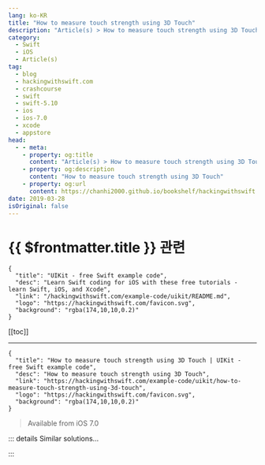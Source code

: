 ```yaml
---
lang: ko-KR
title: "How to measure touch strength using 3D Touch"
description: "Article(s) > How to measure touch strength using 3D Touch"
category:
  - Swift
  - iOS
  - Article(s)
tag: 
  - blog
  - hackingwithswift.com
  - crashcourse
  - swift
  - swift-5.10
  - ios
  - ios-7.0
  - xcode
  - appstore
head:
  - - meta:
    - property: og:title
      content: "Article(s) > How to measure touch strength using 3D Touch"
    - property: og:description
      content: "How to measure touch strength using 3D Touch"
    - property: og:url
      content: https://chanhi2000.github.io/bookshelf/hackingwithswift.com/example-code/uikit/how-to-measure-touch-strength-using-3d-touch.html
date: 2019-03-28
isOriginal: false
---
```


# {{ $frontmatter.title }} 관련

```component VPCard
{
  "title": "UIKit - free Swift example code",
  "desc": "Learn Swift coding for iOS with these free tutorials - learn Swift, iOS, and Xcode",
  "link": "/hackingwithswift.com/example-code/uikit/README.md",
  "logo": "https://hackingwithswift.com/favicon.svg",
  "background": "rgba(174,10,10,0.2)"
}
```

[[toc]]

---

```component VPCard
{
  "title": "How to measure touch strength using 3D Touch | UIKit - free Swift example code",
  "desc": "How to measure touch strength using 3D Touch",
  "link": "https://hackingwithswift.com/example-code/uikit/how-to-measure-touch-strength-using-3d-touch",
  "logo": "https://hackingwithswift.com/favicon.svg",
  "background": "rgba(174,10,10,0.2)"
}
```

> Available from iOS 7.0

<!-- TODO: 작성 -->

<!--
You can read a user's 3D Touch strength using the `force` property of a `UITouch`, which is best used when compared against the `touch.maximumPossibleForce`. For example, you can divide one into the other to see how much relative strength is applied, or do a straight comparison to check to see whether the user is pressing as hard as possible.

Before you try to make use of 3D Touch, make sure it's available by checking the `forceTouchCapability` of your current trait collection. Here's an example `touchesMoved()` implementation that checks whether 3D Touch is available and the user is pressing hard:

```swift
override func touchesMoved(_ touches: Set<UITouch>, with event: UIEvent?) {
    super.touchesMoved(touches, with: event)

    if let touch = touches.first {
        if view.traitCollection.forceTouchCapability == .available {
            if touch.force == touch.maximumPossibleForce {
                // user pressed hard - do something!
            }
        }
    }
}
```

-->

::: details Similar solutions…

<!--
/example-code/testing/how-to-write-performance-tests-using-measure">How to write performance tests using measure() 
/example-code/strings/how-to-measure-a-string-for-objective-c-code">How to measure a string for Objective-C code 
/quick-start/swiftui/how-to-add-metal-shaders-to-swiftui-views-using-layer-effects">How to add Metal shaders to SwiftUI views using layer effects 
/example-code/uikit/how-to-add-a-uiapplicationshortcutitem-quick-action-for-3d-touch">How to add a UIApplicationShortcutItem quick action for 3D Touch 
/example-code/system/how-to-use-touch-id-to-authenticate-users-by-fingerprint">How to use Touch ID to authenticate users by fingerprint</a>
-->

:::

